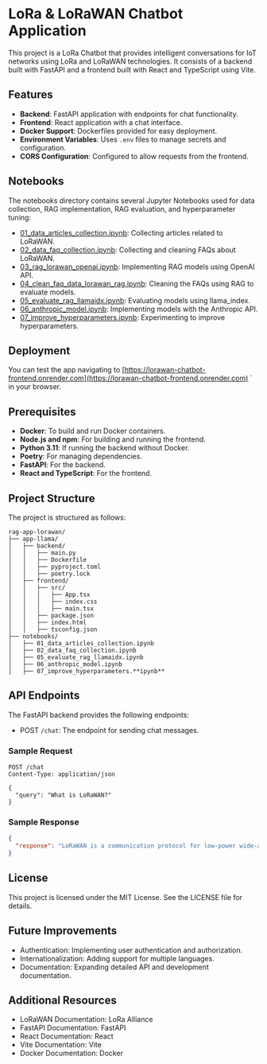 # LoRa & LoRaWAN Chatbot Application

This project is a LoRa Chatbot that provides intelligent conversations for IoT networks using LoRa and LoRaWAN technologies. It consists of a backend built with FastAPI and a frontend built with React and TypeScript using Vite.

## Features

- **Backend**: FastAPI application with endpoints for chat functionality.
- **Frontend**: React application with a chat interface.
- **Docker Support**: Dockerfiles provided for easy deployment.
- **Environment Variables**: Uses `.env` files to manage secrets and configuration.
- **CORS Configuration**: Configured to allow requests from the frontend.

## Notebooks

The notebooks directory contains several Jupyter Notebooks used for data collection, RAG implementation, RAG evaluation, and hyperparameter tuning:

- [01_data_articles_collection.ipynb](/rag-app-lorawan/notebooks/01_data_articles_collection.ipynb): Collecting articles related to LoRaWAN.
- [02_data_faq_collection.ipynb](/rag-app-lorawan/notebooks/02_data_faq_collection.ipynb): Collecting and cleaning FAQs about LoRaWAN.
- [03_rag_lorawan_openai.ipynb](/rag-app-lorawan/notebooks/03_rag_lorawan_openai.ipynb): Implementing RAG models using OpenAI API.
- [04_clean_faq_data_lorawan_rag.ipynb](/rag-app-lorawan/notebooks/03_rag_lorawan_openai.ipynb): Cleaning the FAQs using RAG to evaluate models.
- [05_evaluate_rag_llamaidx.ipynb](/rag-app-lorawan/notebooks/05_evaluate_rag_llamaidx.ipynb): Evaluating models using llama_index.
- [06_anthropic_model.ipynb](/rag-app-lorawan/notebooks/06_anthropic_model.ipynb): Implementing models with the Anthropic API.
- [07_improve_hyperparameters.ipynb](/rag-app-lorawan/notebooks/07_improve_hyperparameters.ipynb): Experimenting to improve hyperparameters.

## Deployment

You can test the app navigating to [https://lorawan-chatbot-frontend.onrender.com](https://lorawan-chatbot-frontend.onrender.com) ` in your browser.

## Prerequisites

- **Docker**: To build and run Docker containers.
- **Node.js and npm**: For building and running the frontend.
- **Python 3.11**: If running the backend without Docker.
- **Poetry**: For managing dependencies.
- **FastAPI**: For the backend.
- **React and TypeScript**: For the frontend.

## Project Structure

The project is structured as follows:

```
rag-app-lorawan/
├── app-llama/
│   ├── backend/
│   │   ├── main.py
│   │   ├── Dockerfile
│   │   ├── pyproject.toml
│   │   ├── poetry.lock
│   ├── frontend/
│   │   ├── src/
│   │   │   ├── App.tsx
│   │   │   ├── index.css
│   │   │   ├── main.tsx
│   │   ├── package.json
│   │   ├── index.html
│   │   ├── tsconfig.json
├── notebooks/
│   ├── 01_data_articles_collection.ipynb
│   ├── 02_data_faq_collection.ipynb
│   ├── 05_evaluate_rag_llamaidx.ipynb
│   ├── 06_anthropic_model.ipynb
│   ├── 07_improve_hyperparameters.**ipynb**
```

## API Endpoints

The FastAPI backend provides the following endpoints:

- POST `/chat`: The endpoint for sending chat messages.

### Sample Request

```http
POST /chat
Content-Type: application/json

{
  "query": "What is LoRaWAN?"
}
```

### Sample Response

```json
{
  "response": "LoRaWAN is a communication protocol for low-power wide-area networks (LPWAN) designed for IoT devices."
}
```

## License

This project is licensed under the MIT License. See the LICENSE file for details.

## Future Improvements

- Authentication: Implementing user authentication and authorization.
- Internationalization: Adding support for multiple languages.
- Documentation: Expanding detailed API and development documentation.

## Additional Resources

- LoRaWAN Documentation: LoRa Alliance
- FastAPI Documentation: FastAPI
- React Documentation: React
- Vite Documentation: Vite
- Docker Documentation: Docker
